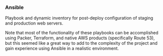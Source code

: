 ### Ansible

Playbook and dynamic inventory for post-deploy configuration of staging and production web servers.

Note that most of the functionality of these playbooks can be accomplished using Packer, Terraform, and native AWS products (specifically Route 53), but this seemed like a great way to add to the complexity of the project and gain experience using Ansible in a realistic environment.
